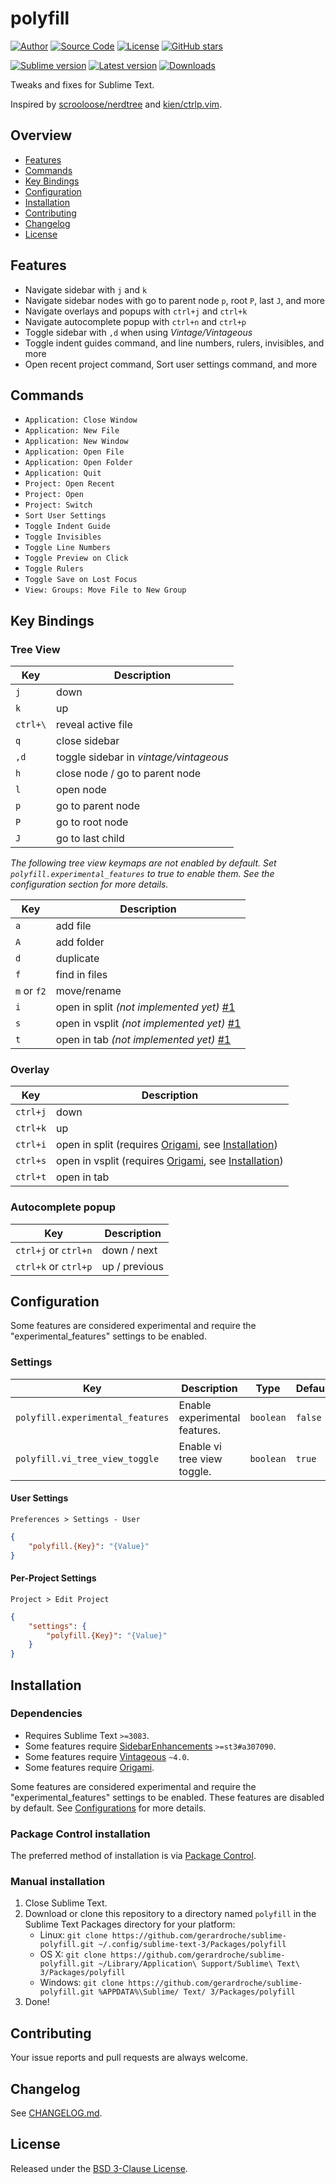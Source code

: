 # polyfill

[![Author](https://img.shields.io/badge/author-@gerardroche-blue.svg?style=flat)](https://twitter.com/gerardroche)
[![Source Code](https://img.shields.io/badge/source-GitHub-blue.svg?style=flat)](https://github.com/gerardroche/sublime-polyfill)
[![License](https://img.shields.io/badge/license-BSD--3-blue.svg?style=flat)](https://raw.githubusercontent.com/gerardroche/sublime-polyfill/master/LICENSE)
[![GitHub stars](https://img.shields.io/github/stars/gerardroche/sublime-polyfill.svg?style=flat)](https://github.com/gerardroche/sublime-polyfill/stargazers)

[![Sublime version](https://img.shields.io/badge/sublime-v3-lightgrey.svg?style=flat)](https://sublimetext.com)
[![Latest version](https://img.shields.io/github/tag/gerardroche/sublime-polyfill.svg?label=release&style=flat&maxAge=2592000)](https://github.com/gerardroche/sublime-polyfill/tags)
[![Downloads](https://img.shields.io/packagecontrol/dt/polyfill.svg?style=flat&maxAge=2592000)](https://packagecontrol.io/packages/polyfill)

Tweaks and fixes for Sublime Text.

Inspired by [scrooloose/nerdtree](https://github.com/scrooloose/nerdtree) and [kien/ctrlp.vim](https://github.com/kien/ctrlp.vim).

## Overview

* [Features](#features)
* [Commands](#commands)
* [Key Bindings](#key-bindings)
* [Configuration](#configuration)
* [Installation](#installation)
* [Contributing](#contributing)
* [Changelog](#changelog)
* [License](#license)

## Features

* Navigate sidebar with `j` and `k`
* Navigate sidebar nodes with go to parent node `p`, root `P`, last `J`, and more
* Navigate overlays and popups with `ctrl+j` and `ctrl+k`
* Navigate autocomplete popup with `ctrl+n` and `ctrl+p`
* Toggle sidebar with `,d` when using *Vintage/Vintageous*
* Toggle indent guides command, and line numbers, rulers, invisibles, and more
* Open recent project command, Sort user settings command, and more

## Commands

* `Application: Close Window`
* `Application: New File`
* `Application: New Window`
* `Application: Open File`
* `Application: Open Folder`
* `Application: Quit`
* `Project: Open Recent`
* `Project: Open`
* `Project: Switch`
* `Sort User Settings`
* `Toggle Indent Guide`
* `Toggle Invisibles`
* `Toggle Line Numbers`
* `Toggle Preview on Click`
* `Toggle Rulers`
* `Toggle Save on Lost Focus`
* `View: Groups: Move File to New Group`

## Key Bindings

### Tree View

Key | Description
--- | -----------
`j` | down
`k` | up
`ctrl+\` | reveal active file
`q` | close sidebar
`,d` | toggle sidebar in *vintage/vintageous*
`h` | close node / go to parent node
`l` | open node
`p` | go to parent node
`P` | go to root node
`J` | go to last child

*The following tree view keymaps are not enabled by default. Set `polyfill.experimental_features` to true to enable them. See the configuration section for more details.*

Key | Description
--- | -----------
`a` | add file
`A` | add folder
`d` | duplicate
`f` | find in files
`m` or `f2` | move/rename
`i` | open in split *(not implemented yet)* [#1](https://github.com/gerardroche/sublime-polyfill/issues/1)
`s` | open in vsplit *(not implemented yet)* [#1](https://github.com/gerardroche/sublime-polyfill/issues/1)
`t` | open in tab *(not implemented yet)* [#1](https://github.com/gerardroche/sublime-polyfill/issues/1)

### Overlay

Key | Description
--- | -----------
`ctrl+j` | down
`ctrl+k` | up
`ctrl+i` | open in split (requires [Origami], see [Installation](#dependencies))
`ctrl+s` | open in vsplit (requires [Origami], see [Installation](#dependencies))
`ctrl+t` | open in tab

### Autocomplete popup

Key | Description
--- | -----------
`ctrl+j` or `ctrl+n` | down / next
`ctrl+k` or `ctrl+p` | up / previous

## Configuration

Some features are considered experimental and require the "experimental_features" settings to be enabled.

### Settings

Key | Description | Type | Default
----|-------------|------|--------
`polyfill.experimental_features` | Enable experimental features. | `boolean` | `false`
`polyfill.vi_tree_view_toggle` | Enable vi tree view toggle. | `boolean` | `true`

#### User Settings

`Preferences > Settings - User`

```json
{
    "polyfill.{Key}": "{Value}"
}
```

#### Per-Project Settings

`Project > Edit Project`

```json
{
    "settings": {
        "polyfill.{Key}": "{Value}"
    }
}
```

## Installation

### Dependencies

* Requires Sublime Text `>=3083`.
* Some features require [SidebarEnhancements] `>=st3#a307090`.
* Some features require [Vintageous] `~4.0`.
* Some features require [Origami].

Some features are considered experimental and require the "experimental_features" settings to be enabled. These features are disabled by default. See [Configurations](#configuration) for more details.

### Package Control installation

The preferred method of installation is via [Package Control].

### Manual installation

1. Close Sublime Text.
2. Download or clone this repository to a directory named `polyfill` in the Sublime Text Packages directory for your platform:
    * Linux: `git clone https://github.com/gerardroche/sublime-polyfill.git ~/.config/sublime-text-3/Packages/polyfill`
    * OS X: `git clone https://github.com/gerardroche/sublime-polyfill.git ~/Library/Application\ Support/Sublime\ Text\ 3/Packages/polyfill`
    * Windows: `git clone https://github.com/gerardroche/sublime-polyfill.git %APPDATA%\Sublime/ Text/ 3/Packages/polyfill`
3. Done!

## Contributing

Your issue reports and pull requests are always welcome.

## Changelog

See [CHANGELOG.md](CHANGELOG.md).

## License

Released under the [BSD 3-Clause License](LICENSE).

[Package Control]: https://packagecontrol.io/browse/authors/gerardroche
[Origami]: https://github.com/SublimeText/Origami
[SidebarEnhancements]: https://packagecontrol.io/packages/SideBarEnhancements
[Vintageous]: https://packagecontrol.io/packages/Vintageous
